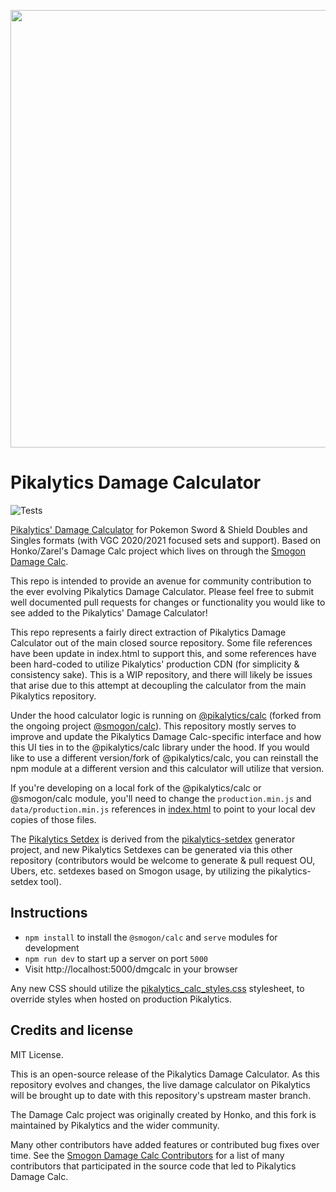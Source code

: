 <p align="center">
<img style="margin:auto;" src="https://github.com/pikalytics/pikalytics-calc/blob/master/calc.png?raw=true" width=700 />
</p>

Pikalytics Damage Calculator
=======================

![Tests](https://github.com/pikalytics/pikalytics-calc/workflows/Tests/badge.svg)

[Pikalytics' Damage Calculator](https://pikalytics.com/calc) for Pokemon Sword & Shield Doubles and Singles formats (with VGC 2020/2021 focused sets and support). Based on Honko/Zarel's Damage Calc project which lives on through the [Smogon Damage Calc](https://github.com/smogon/damage-calc).

This repo is intended to provide an avenue for community contribution to the ever evolving Pikalytics Damage Calculator. Please feel free to submit well documented pull requests for changes or functionality you would like to see added to the Pikalytics' Damage Calculator!

This repo represents a fairly direct extraction of Pikalytics Damage Calculator out of the main closed source repository. Some file references have been update in index.html to support this, and some references have been hard-coded to utilize Pikalytics' production CDN (for simplicity & consistency sake). This is a WIP repository, and there will likely be issues that arise due to this attempt at decoupling the calculator from the main Pikalytics repository.

Under the hood calculator logic is running on [@pikalytics/calc](https://github.com/pikalytics/damage-calc) (forked from the ongoing project [@smogon/calc](https://github.com/smogon/damage-calc)). This repository mostly serves to improve and update the Pikalytics Damage Calc-specific interface and how this UI ties in to the @pikalytics/calc library under the hood. If you would like to use a different version/fork of @pikalytics/calc, you can reinstall the npm module at a different version and this calculator will utilize that version.

If you're developing on a local fork of the @pikalytics/calc or @smogon/calc module, you'll need to change the `production.min.js` and `data/production.min.js` references in [index.html](dmgcalc/index.html) to point to your local dev copies of those files.

The [Pikalytics Setdex](dmgcalc/js/setdex_pikalytics_v12.js) is derived from the [pikalytics-setdex](https://github.com/GriffinLedingham/pikalytics-setdex) generator project, and new Pikalytics Setdexes can be generated via this other repository (contributors would be welcome to generate & pull request OU, Ubers, etc. setdexes based on Smogon usage, by utilizing the pikalytics-setdex tool).

Instructions
------------

- `npm install` to install the `@smogon/calc` and `serve` modules for development
- `npm run dev` to start up a server on port `5000`
- Visit http://localhost:5000/dmgcalc in your browser

Any new CSS should utilize the [pikalytics_calc_styles.css](dmgcalc/pikalytics_calc_styles.css) stylesheet, to override styles when hosted on production Pikalytics.

Credits and license
-------------------

MIT License.

This is an open-source release of the Pikalytics Damage Calculator. As this repository evolves and changes, the live damage calculator on Pikalytics will be brought up to date with this repository's upstream master branch.

The Damage Calc project was originally created by Honko, and this fork is maintained by Pikalytics and the wider community.

Many other contributors have added features or contributed bug fixes over time. See the [Smogon Damage Calc Contributors](https://github.com/smogon/damage-calc/graphs/contributors) for a list of many contributors that participated in the source code that led to Pikalytics Damage Calc.

